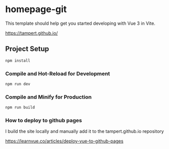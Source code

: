 # homepage-git

This template should help get you started developing with Vue 3 in Vite.

https://tampert.github.io/

## Project Setup

```sh
npm install
```

### Compile and Hot-Reload for Development

```sh
npm run dev
```

### Compile and Minify for Production

```sh
npm run build
```

### How to deploy to github pages

I build the site locally and manually add it to the tampert.github.io repository

https://learnvue.co/articles/deploy-vue-to-github-pages
